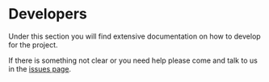# Developers

Under this section you will find extensive documentation on how to develop for
the project.

If there is something not clear or you need help please come and talk to us in
the [issues page](https://github.com/joakin/loot-ui/issues).

